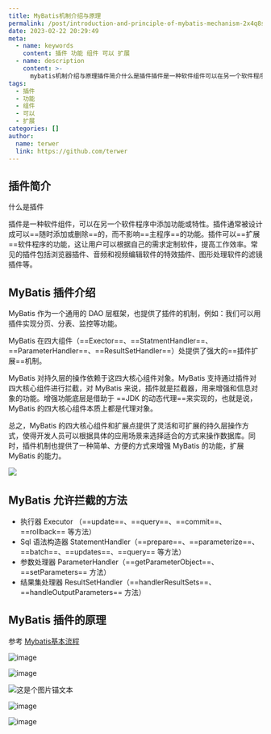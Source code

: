 ```yaml
---
title: MyBatis机制介绍与原理
permalink: /post/introduction-and-principle-of-mybatis-mechanism-2x4q8s.html
date: 2023-02-22 20:29:49
meta:
  - name: keywords
    content: 插件 功能 组件 可以 扩展
  - name: description
    content: >-
      mybatis机制介绍与原理插件简介什么是插件插件是一种软件组件可以在另一个软件程序中添加功能或特性。插件通常被设计成可以==随时添加或删除==的而不影响==主程序==的功能。插件可以==扩展==软件程序的功能这让用户可以根据自己的需求定制软件提高工作效率。常见的插件包括浏览器插件音频和视频编辑软件的特效插件图形处理软件的滤镜插件等。mybatis插件介绍mybatis作为一个通用的dao层框架也提供了插件的机制例如_我们可以用插件实现分页分表监控等功能。mybatis在四大组件（==exector===
tags:
  - 插件
  - 功能
  - 组件
  - 可以
  - 扩展
categories: []
author:
  name: terwer
  link: https://github.com/terwer
---
```




## 插件简介

什么是插件

插件是一种软件组件，可以在另一个软件程序中添加功能或特性。插件通常被设计成可以==随时添加或删除==的，而不影响==主程序==的功能。插件可以==扩展==软件程序的功能，这让用户可以根据自己的需求定制软件，提高工作效率。常见的插件包括浏览器插件、音频和视频编辑软件的特效插件、图形处理软件的滤镜插件等。

## MyBatis 插件介绍

MyBatis 作为一个通用的 DAO 层框架，也提供了插件的机制，例如：我们可以用插件实现分页、分表、监控等功能。

MyBatis 在四大组件（==Exector==、==StatmentHandler==、==ParameterHandler==、==ResultSetHandler==）处提供了强大的==插件扩展==机制。

MyBatis 对持久层的操作依赖于这四大核心组件对象。MyBatis 支持通过插件对四大核心组件进行拦截，对 MyBatis 来说，插件就是拦截器，用来增强和信息对象的功能。增强功能底层是借助于 ==JDK 的动态代理==来实现的，也就是说， MyBatis 的四大核心组件本质上都是代理对象。

总之，MyBatis 的四大核心组件和扩展点提供了灵活和可扩展的持久层操作方式，使得开发人员可以根据具体的应用场景来选择适合的方式来操作数据库。同时，插件机制也提供了一种简单、方便的方式来增强 MyBatis 的功能，扩展 MyBatis 的能力。

​![](https://img1.terwer.space/api/public/202303232307565.png)​

## MyBatis 允许拦截的方法

* 执行器 Executor （==update==、==query==、==commit==、==rollback== 等方法）
* Sql 语法构造器 StatementHandler（==prepare==、==parameterize==、==batch==、==updates==、==query== 等方法）
* 参数处理器 ParameterHandler（==getParameterObject==、==setParameters== 方法）
* 结果集处理器 ResultSetHandler（==handlerResultSets==、==handleOutputParameters== 方法）

## MyBatis 插件的原理

参考 [Mybatis基本流程](https://terwer.space/post/mybatis-basic-process-and-configuration-file-analysis.html)

​![image](assets/image-20230325134233-k1byy1x.png)​

​![image](assets/image-20230325154535-ejti1z2.png)​



​![这是个图片锚文本](assets/image-20230325160900-tfvy42x.png "这是个图片标题")​

​![image](assets/image-20230325173641-f9tzx1c.png)​

​![image](assets/image-20230325200855-mvbm00s.png)​
